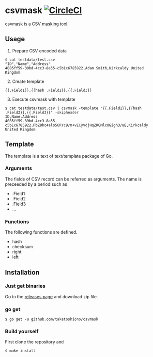 # csvmask [![CircleCI](https://circleci.com/gh/takatoshiono/csvmask.svg?style=svg)](https://circleci.com/gh/takatoshiono/csvmask)
csvmask is a CSV masking tool.

## Usage

1. Prepare CSV encoded data

```
$ cat testdata/test.csv
"ID","Name","Address"
4085ff59-39bd-4cc3-8a55-c5b1c6785922,Adam Smith,Kirkcaldy United Kingdom
```

2. Create template

```
{{.Field1}},{{hash .Field2}},{{.Field3}}
```

3. Execute csvmask with template

```
$ cat testdata/test.csv | csvmask -template "{{.Field1}},{{hash .Field2}},{{.Field3}}" -skipheader
ID,Name,Address
4085ff59-39bd-4cc3-8a55-c5b1c6785922,PbZ8hc4alo56RYc9/m+vECyVdjHqZRGMlxUGigh3/uE,Kirkcaldy United Kingdom
```

## Template

The template is a text of text/template package of Go.

### Arguments

The fields of CSV record can be referred as arguments. The name is preceeded by a period such as

- .Field1
- .Field2
- .Field3
- ...

### Functions

The following functions are defined.

- hash
- checksum
- right
- left

## Installation

### Just get binaries

Go to the [releases page](https://github.com/takatoshiono/csvmask/releases) and download zip file.

### go get

```
$ go get -u github.com/takatoshiono/csvmask
```

### Build yourself

First clone the repository and

```
$ make install
```
